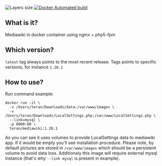 ![Layers size](https://images.microbadger.com/badges/image/teran/mediawiki.svg)
[![Docker Automated build](https://img.shields.io/docker/automated/teran/mediawiki.svg)](https://hub.docker.com/r/teran/mediawiki/)

## What is it?
Mediawiki in docker container using nginx + php5-fpm

## Which version?
`latest` tag always points to the most recent release.
Tags points to specific versions, for instance `1.28.1`

## How to use?
Run command example:
```
docker run -it \
  -v /Users/teran/Downloads/data:/var/www/images \
  -v /Users/teran/Downloads/LocalSettings.php:/var/www/LocalSettings.php \
  --link=mysql \
  -p 8080:80 \
  teran/mediawiki:1.28.1
```

As you can see it uses volumes to provide LocalSettings data to mediawiki app.
If it would be empty you'll see installation procedure. Please note, by default
pictures are stored in `/var/www/images` which should be a persistent volume to
avoid data loss. Additionaly this image will require external mysql instance
(that's why `--link mysql` is present in example).

